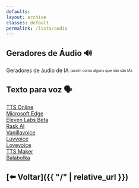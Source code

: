 ```yaml
---
defaults:
layout: archive
classes: default
permalink: /lista/audio
---
```

## Geradores de Áudio 🔊
Geradores de áudio de IA <sub><sup>(assim como alguns que não são IA).</sup></sub>

## Texto para voz 🗣️
<div class="grid-container">
  <div class="grid-item"><a href="https://www.text-to-speech.online" target="_blank">TTS Online</a></div>
  <div class="grid-item"><a href="{{ '/tutoriais/edge' | relative_url }}">Microsoft Edge</a></div>
  <div class="grid-item"><a href="https://beta.elevenlabs.io/" target="_blank">Eleven Labs Beta</a></div>
  <div class="grid-item"><a href="https://pt.rask.ai/pricing" target="_blank">Rask AI</a></div>
  <div class="grid-item"><a href="https://www.vanillavoice.com/" target="_blank">Vanillavoice</a></div>
  <div class="grid-item"><a href="https://luvvoice.com/" target="_blank">Luvvoice</a></div>
  <div class="grid-item"><a href="https://lovevoice.ai/" target="_blank">Lovevoice</a></div>
  <div class="grid-item"><a href="https://ttsmaker.com/" target="_blank">TTS Maker</a></div>
  <div class="grid-item"><a href="https://www.cross-plus-a.com/bportable.htm" target="_blank">Balabolka</a></div>

</div>

## [⬅️ Voltar]({{ "/" | relative_url }})